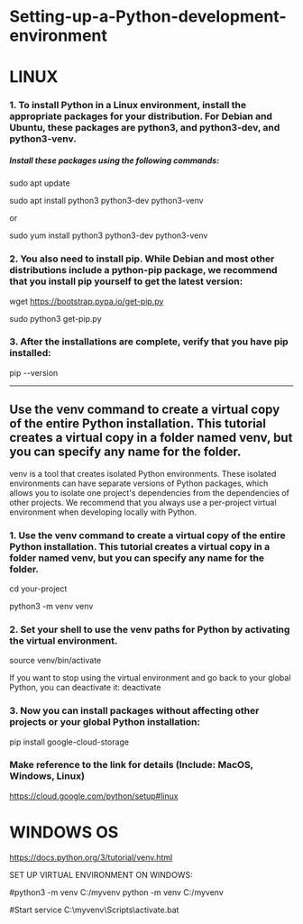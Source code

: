 # Setting-up-a-Python-development-environment
# LINUX
### 1. To install Python in a Linux environment, install the appropriate packages for your distribution. For Debian and Ubuntu, these packages are python3, and python3-dev, and python3-venv.

##### Install these packages using the following commands:
sudo apt update 

sudo apt install python3 python3-dev python3-venv

or

sudo yum install python3 python3-dev python3-venv

### 2. You also need to install pip. While Debian and most other distributions include a python-pip package, we recommend that you install pip yourself to get the latest version:
wget https://bootstrap.pypa.io/get-pip.py

sudo python3 get-pip.py

### 3. After the installations are complete, verify that you have pip installed:
pip --version

--------------------------
## Use the venv command to create a virtual copy of the entire Python installation. This tutorial creates a virtual copy in a folder named venv, but you can specify any name for the folder.
venv is a tool that creates isolated Python environments. These isolated environments can have separate versions of Python packages, which allows you to isolate one project's dependencies from the dependencies of other projects. We recommend that you always use a per-project virtual environment when developing locally with Python.

### 1. Use the venv command to create a virtual copy of the entire Python installation. This tutorial creates a virtual copy in a folder named venv, but you can specify any name for the folder.
cd your-project

python3 -m venv venv

### 2. Set your shell to use the venv paths for Python by activating the virtual environment.
source venv/bin/activate

If you want to stop using the virtual environment and go back to your global Python, you can deactivate it:
deactivate
### 3. Now you can install packages without affecting other projects or your global Python installation:
pip install google-cloud-storage

### Make reference to the link for details (Include: MacOS, Windows, Linux)
https://cloud.google.com/python/setup#linux

# WINDOWS OS
https://docs.python.org/3/tutorial/venv.html

SET UP VIRTUAL ENVIRONMENT ON WINDOWS:

#python3 -m venv C:/myvenv
python -m venv C:/myvenv

#Start service
C:\myvenv\Scripts\activate.bat
